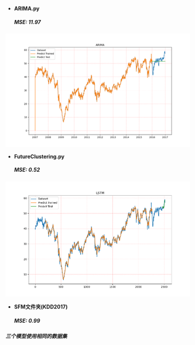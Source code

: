 
- **ARIMA.py**
   ##### MSE: 11.97
![](https://github.com/GitZWH-hub/SemesterSummary/blob/main/ARIMA_LSTM_SFM/PNG/ARIMA.png)
- **FutureClustering.py**
   ##### MSE: 0.52
![](https://github.com/GitZWH-hub/SemesterSummary/blob/main/ARIMA_LSTM_SFM/PNG/LSTM.png)
- **SFM文件夹(KDD2017)**
   ##### MSE: 0.99


##### 三个模型使用相同的数据集